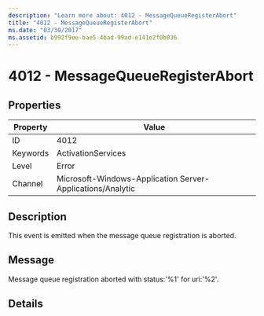 ```yaml
---
description: "Learn more about: 4012 - MessageQueueRegisterAbort"
title: "4012 - MessageQueueRegisterAbort"
ms.date: "03/30/2017"
ms.assetid: b992f9ee-bae5-4bad-99ad-e141e2f0b036
---
```

# 4012 - MessageQueueRegisterAbort

## Properties

| Property | Value |
| - | - |
|ID|4012|  
|Keywords|ActivationServices|  
|Level|Error|  
|Channel|Microsoft-Windows-Application Server-Applications/Analytic|  
  
## Description  

 This event is emitted when the message queue registration is aborted.  
  
## Message  

 Message queue registration aborted with status:'%1' for uri:'%2'.  
  
## Details
